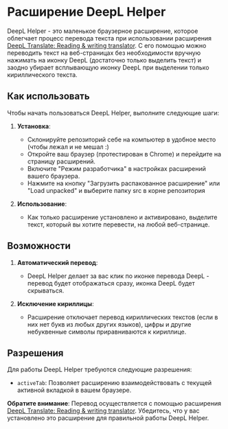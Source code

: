 # Расширение DeepL Helper

DeepL Helper - это маленькое браузерное расширение, которое облегчает процесс перевода текста при использовании расширения [DeepL Translate: Reading & writing translator](https://chrome.google.com/webstore/detail/deepl-translate-reading-w/cofdbpoegempjloogbagkncekinflcnj). C его помощью можно переводить текст на веб-страницах без необходимости вручную нажимать на иконку DeepL (достаточно только выделить текст) и заодно убирает всплывающую иконку DeepL при выделении только кириллического текста.

## Как использовать

Чтобы начать пользоваться DeepL Helper, выполните следующие шаги:

1. **Установка**:
   - Склонируйте репозиторий себе на компьютер в удобное место (чтобы лежал и не мешал :)
   - Откройте ваш браузер (протестирован в Chrome) и перейдите на страницу расширений.
   - Включите "Режим разработчика" в настройках расширений вашего браузера.
   - Нажмите на кнопку "Загрузить распакованное расширение" или "Load unpacked" и выберите папку src в корне репозитория

2. **Использование**:
   - Как только расширение установлено и активировано, выделите текст, который вы хотите перевести, на любой веб-странице.

## Возможности

1. **Автоматический перевод**:
   - DeepL Helper делает за вас клик по иконке перевода DeepL - перевод будет отображаться сразу, иконка DeepL будет скрываться.

2. **Исключение кириллицы**:
   - Расширение отключает перевод кириллических текстов (если в них нет букв из любых других языков), цифры и другие небуквенные символы приравниваются к кириллице.

## Разрешения

Для работы DeepL Helper требуются следующие разрешения:

- `activeTab`: Позволяет расширению взаимодействовать с текущей активной вкладкой в вашем браузере.

**Обратите внимание**: Перевод осуществляется с помощью расширения [DeepL Translate: Reading & writing translator](https://chrome.google.com/webstore/detail/deepl-translate-reading-w/cofdbpoegempjloogbagkncekinflcnj). Убедитесь, что у вас установлено это расширение для правильной работы DeepL Helper.
